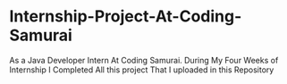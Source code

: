 # Internship-Project-At-Coding-Samurai
As a Java Developer Intern At Coding Samurai. During My Four Weeks of Internship I Completed All this project That I uploaded in this Repository 
